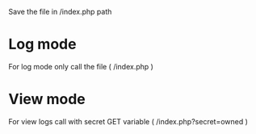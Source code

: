 Save the file in /index.php path

# Log mode

For log mode only call the file ( /index.php )

# View mode

For view logs call with secret GET variable ( /index.php?secret=owned )
